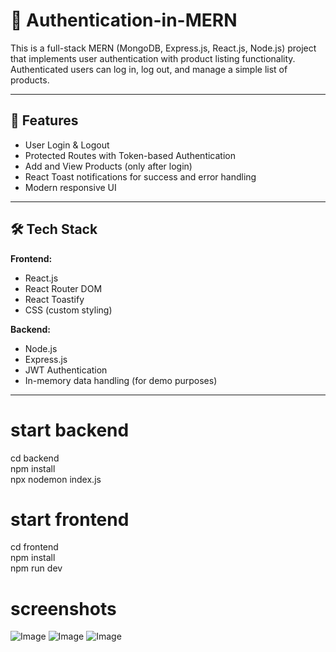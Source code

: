 # 🔐 Authentication-in-MERN

This is a full-stack MERN (MongoDB, Express.js, React.js, Node.js) project that implements user authentication with product listing functionality. Authenticated users can log in, log out, and manage a simple list of products.

---

## 🚀 Features

- User Login & Logout
- Protected Routes with Token-based Authentication
- Add and View Products (only after login)
- React Toast notifications for success and error handling
- Modern responsive UI

---

## 🛠️ Tech Stack

**Frontend:**
- React.js
- React Router DOM
- React Toastify
- CSS (custom styling)

**Backend:**
- Node.js
- Express.js
- JWT Authentication
- In-memory data handling (for demo purposes)

---
# start backend
cd backend <br/>
npm install <br/>
npx nodemon index.js <br/>
# start frontend
cd frontend <br/>
npm install <br/>
npm run dev <br/>
# screenshots
![Image](https://github.com/user-attachments/assets/05540c68-1c12-46da-83fe-bba6dc6aaf1c)
![Image](https://github.com/user-attachments/assets/789d9cd4-f3e4-487d-9e91-1655e8964ca0)
![Image](https://github.com/user-attachments/assets/0994ec7b-f021-4f2a-92a8-7a5d7f50efdf)
